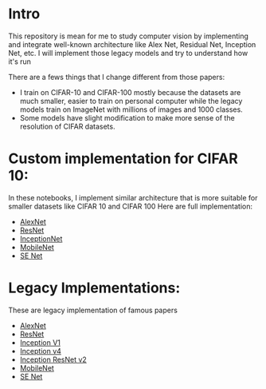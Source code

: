 # Intro
This repository is mean for me to study computer vision by implementing and integrate well-known architecture like Alex Net, Residual Net, Inception Net, etc. I will implement those legacy models and try to understand how it's run    

There are a fews things that I change different from those papers:
- I train on CIFAR-10 and CIFAR-100 mostly because the datasets are much smaller, easier to train on personal computer while the legacy models train on ImageNet with millions of images and 1000 classes.
- Some models have slight modification to make more sense of the resolution of CIFAR datasets.

# Custom implementation for CIFAR 10:
In these notebooks, I implement similar architecture that is more suitable for smaller datasets like CIFAR 10 and CIFAR 100
Here are full implementation:
- [AlexNet](https://github.com/kvktran2812/computer-vision/blob/main/01_alex_net.ipynb)
- [ResNet](https://github.com/kvktran2812/computer-vision/blob/main/02_res_net.ipynb)
- [InceptionNet](https://github.com/kvktran2812/computer-vision/blob/main/04_google_net.ipynb)
- [MobileNet](https://github.com/kvktran2812/computer-vision/blob/main/07_mobile_net.ipynb)
- [SE Net](https://github.com/kvktran2812/computer-vision/blob/main/08_se_net.ipynb)

# Legacy Implementations:
These are legacy implementation of famous papers

- [AlexNet](https://github.com/kvktran2812/computer-vision/blob/main/scripts/alex_net.py)
- [ResNet](https://github.com/kvktran2812/computer-vision/blob/main/scripts/res_net.py)
- [Inception V1](https://github.com/kvktran2812/computer-vision/blob/main/scripts/google_net.py)
- [Inception v4](https://github.com/kvktran2812/computer-vision/blob/main/scripts/inception_v4.py)
- [Inception ResNet v2](https://github.com/kvktran2812/computer-vision/blob/main/scripts/inception_resnet_v2.py)
- [MobileNet](https://github.com/kvktran2812/computer-vision/blob/main/scripts/mobile_net.py)
- [SE Net](https://github.com/kvktran2812/computer-vision/blob/main/scripts/se_net.py)
